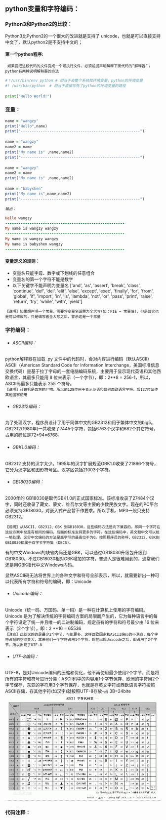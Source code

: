 ## python变量和字符编码：

### Python3和Python2的比较：   
Python3比Python2的一个很大的改进就是支持了 unicode，也就是可以直接支持中文了，默认python2是不支持中文的；

#### 第一个python程序:
` 如果要把这段代码的文件变成一个可执行文件，必须前提声明解释下面代码的“解释器”；python有两种说明解释器的方法`
```py
#！/usr/bin/env python # 相当于去整个系统找环境变量，python的环境变量
#! /usr/bin/python  # 相当于直接写死了python的环境变量的路径

print("Hello World!")
```

### 变量：
```ruby
name = "wangzy"
print("Hello",name)
print("------------------------------------------------------")

name = "wangzy"
name2 = name
print("My name is" ,name,name2)
print("------------------------------------------------------")

name = "wangzy"
name2 = name
print("My name is" ,name,name2)

name = "babyshen"
print("My name is",name,name2)
print("------------------------------------------------------")
```
*`输出：`*
```ruby
Hello wangzy
------------------------------------------------------
My name is wangzy wangzy
------------------------------------------------------
My name is wangzy wangzy
My name is babyshen wangzy
------------------------------------------------------
```
#### 变量定义的规则：
- 变量名只能字母、数字或下划线的任意组合
- 变量名的第一个字符不能是数字
- 以下关键字不能声明为变量名
['and', 'as', 'assert', 'break', 'class', 'continue', 'def', 'del', 'elif', 'else', 'except', 'exec', 'finally', 'for', 'from', 'global', 'if', 'import', 'in', 'is', 'lambda', 'not', 'or', 'pass', 'print', 'raise', 'return', 'try', 'while', 'with', 'yield']  


`【说明】如果想声明一个常量，需要将变量名设置为全大写(如：PIE = 常量值)，但是其实也是可以修改的，只是编写者全大写之后，警示这是一个常量`

### 字符编码：
- ###### ASCII编码：
python解释器在加载 .py 文件中的代码时，会对内容进行编码（默认ASCII）
ASCII（American Standard Code for Information Interchange，美国标准信息交换代码）是基于拉丁字母的一套电脑编码系统，主要用于显示现代英语和其他西欧语言，其最多只能用 8 位来表示（一个字节），即：2**8 = 256-1，所以，ASCII码最多只能表示 255 个符号。     
`【说明】计算机是西方的产物，所以前128位用于表示英语和其他西欧语言字符，后127位留作其他国家使用`

- ###### GB2312编码：
为了处理汉字，程序员设计了用于简体中文的GB2312和用于繁体中文的big5。
GB2312(1980年)一共收录了7445个字符，包括6763个汉字和682个其它符号，占用的码位是72*94=6768。

- ###### GBK1.0编码：
GB2312 支持的汉字太少。1995年的汉字扩展规范GBK1.0收录了21886个符号，它分为汉字区和图形符号区。汉字区包括21003个字符。

- ###### GB18030编码：
2000年的 GB18030是取代GBK1.0的正式国家标准。该标准收录了27484个汉字，同时还收录了藏文、蒙文、维吾尔文等主要的少数民族文字。现在的PC平台必须支持GB18030，对嵌入式产品暂不作要求。所以手机、MP3一般只支持GB2312。

`【说明】从ASCII、GB2312、GBK 到GB18030，这些编码方法是向下兼容的，即同一个字符在这些方案中总是有相同的编码，后面的标准支持更多的字符。在这些编码中，英文和中文可以统一地处理。区分中文编码的方法是高字节的最高位不为0。按照程序员的称呼，GB2312、GBK到GB18030都属于双字节字符集 (DBCS)。`

有的中文Windows的缺省内码还是GBK，可以通过GB18030升级包升级到GB18030。不过GB18030相对GBK增加的字符，普通人是很难用到的，通常我们还是用GBK指代中文Windows内码。

显然ASCII码无法将世界上的各种文字和符号全部表示，所以，就需要新出一种可以代表所有字符和符号的编码，即：Unicode

- ######  Unicode编码：
Unicode（统一码、万国码、单一码）是一种在计算机上使用的字符编码。Unicode 是为了解决传统的字符编码方案的局限而产生的，它为每种语言中的每个字符设定了统一并且唯一的二进制编码，规定虽有的字符和符号最少由 16 位来表示（2个字节），即：2 **16 = 65536   
`【注意】此处说的的是最少2个字节，可能更多，这样西欧国家和ASCII编码的不满意，每个字符占据的空间变大，本来他们一个字符占用1个字节，现在出现Unicode之后，却占用了2个字节，所以出现了UTF-8`

- ######  UTF-8编码：
UTF-8，是对Unicode编码的压缩和优化，他不再使用最少使用2个字节，而是将所有的字符和符号进行分类：ASCII码中的内容用1个字节保存、欧洲的字符用2个字节保存，东亚的字符用3个字节保存，也就是存英文字符或西欧语言字符按照ASCII存储，存其他字符(如汉字)就按照UTF-8存放-占 3B=24bite
![](https://github.com/ZongYuWang/image/blob/master/python-ascii1.png)

### 代码注释：
